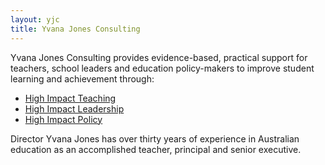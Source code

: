 ```yaml
---
layout: yjc
title: Yvana Jones Consulting
---
```

Yvana Jones Consulting provides evidence-based, practical support for teachers, school leaders and education policy-makers to improve student learning and achievement through:

*	[High Impact Teaching](teaching)
*	[High Impact Leadership](leadership)
*	[High Impact Policy](policy)

Director Yvana Jones has over thirty years of experience in Australian education as an accomplished teacher, principal and senior executive.

